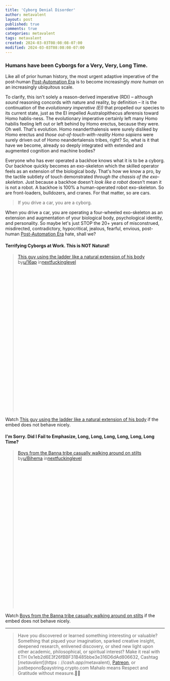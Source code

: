 ```yaml
---
title: 'Cyborg Denial Disorder'
author: metavalent
layout: post
published: true
comments: true
categories: metavalent
tags: metavalent
created: 2024-03-03T08:08:08-07:00
modified: 2024-03-03T08:08:08-07:00
---
```


### Humans have been Cyborgs for a Very, Very, Long Time.

Like all of prior human history, the most urgent adaptive imperative of the post-human [Post-Automation Era](https://postautomationera.com/) is to become increasingly *more human* on an increasingly ubiquitous scale.

To clarify, this isn't solely a reason-derived imperative (RDI) &ndash; although *sound* reasoning concords with nature and reality, by definition &ndash; it is the continuation of the *evolutionary imperative (EI)* that propelled our species to its current state, just as the EI impelled Australopithecus aferensis toward Homo hablis-ness. The evolutionary imperative certainly left many Homo habilis feeling left out or left behind by Homo erectus, because they were. Oh well. That's evolution. Homo neanderthalensis were surely disliked by Homo erectus and *those out-of-touch-with-reality Homo sapiens* were surely driven out of Homo neandertalensis tribes, right? So, what is it that have we become, already so deeply integrated with extended and augmented cognition and machine bodies?

Everyone who has ever operated a backhoe knows what it is to be a cyborg. Our backhoe quickly becomes an exo-skeleton which the skilled operator feels as an extension of the biological body. That's how we know a pro, by the tactile subtlety of touch demonstrated *through the chassis of the exo-skeleton*. Just because a backhoe doesn't *look like a robot* doesn't mean it is not a robot. A backhoe is 100% a human-operated robot exo-skeleton. So are front-loaders, bulldozers, and cranes. For that matter, so are cars. 

> If you drive a car, you are a cyborg.

When you drive a car, you are operating a four-wheeled exo-skeleton as an extension and augmentation of your biological body, psychological identity, and personality. So maybe let's just STOP the 20+ years of misconstrued, misdirected, contradictory, hypocritical, jealous, fearful, envious, post-human [Post-Automation Era](https://postautomationera.com/) hate, shall we?

#### Terrifying Cyborgs at Work. This is NOT Natural!

<!-- Reddit embed -->
<blockquote class="reddit-embed-bq" style="height:500px" data-embed-height="740"><a href="https://www.reddit.com/r/nextfuckinglevel/comments/1b429sj/this_guy_using_the_ladder_like_a_natural/">This guy using the ladder like a natural extension of his body</a><br> by<a href="https://www.reddit.com/user/16ap/">u/16ap</a> in<a href="https://www.reddit.com/r/nextfuckinglevel/">nextfuckinglevel</a></blockquote><script async src="https://embed.reddit.com/widgets.js" charset="UTF-8"></script>

Watch [This guy using the ladder like a natural extension of his body](https://www.reddit.com/r/nextfuckinglevel/comments/1b429sj/this_guy_using_the_ladder_like_a_natural/) if the embed does not behave nicely.

#### I'm Sorry. Did I Fail to Emphasize, Long, Long, Long, Long, Long, Long Time?

<!-- Reddit embed -->
<blockquote class="reddit-embed-bq" style="height:500px" data-embed-height="740"><a href="https://www.reddit.com/r/nextfuckinglevel/comments/1b46902/boys_from_the_banna_tribe_casually_walking_around/">Boys from the Banna tribe casually walking around on stilts </a><br> by<a href="https://www.reddit.com/user/Bihema/">u/Bihema</a> in<a href="https://www.reddit.com/r/nextfuckinglevel/">nextfuckinglevel</a></blockquote><script async src="https://embed.reddit.com/widgets.js" charset="UTF-8"></script>

Watch [Boys from the Banna tribe casually walking around on stilts](https://www.reddit.com/r/nextfuckinglevel/comments/1b46902/boys_from_the_banna_tribe_casually_walking_around/) if the embed does not behave nicely.

---
> Have you discovered or learned something interesting or valuable? Something that piqued your imagination, sparked creative insight, deepened research, enlivened discovery, or shed new light upon other academic, philosophical, or spiritual interest? Make it real with ETH 0x1eb2d6E3f26fBBF31B485bbe3e316D6dAd806632, Cashtag [$metavalent](https://cash.app/$metavalent), [Patreon](https://patreon.com/metavalent), or justbepono$paystring.crypto.com Mahalo means Respect and Gratitude without measure.🙏🏼
